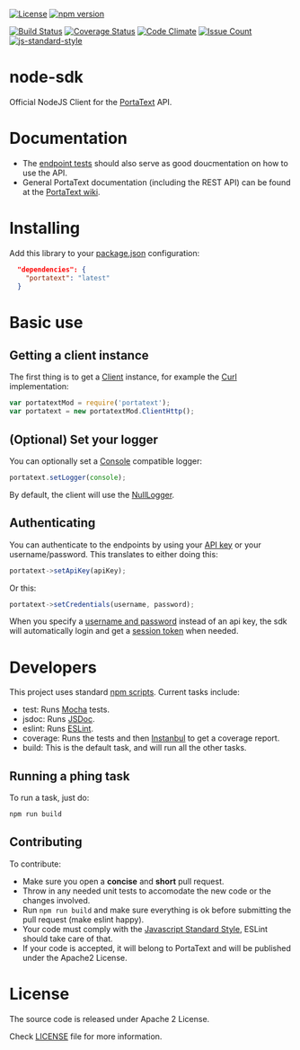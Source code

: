 [![License](http://img.shields.io/badge/license-APACHE2-blue.svg)](http://img.shields.io/badge/license-APACHE2-blue.svg)
[![npm version](https://badge.fury.io/js/portatext.svg)](https://badge.fury.io/js/portatext)

[![Build Status](https://travis-ci.org/PortaText/node-sdk.svg)](https://travis-ci.org/PortaText/node-sdk)
[![Coverage Status](https://coveralls.io/repos/PortaText/node-sdk/badge.svg?branch=master&service=github)](https://coveralls.io/github/PortaText/node-sdk?branch=master)
[![Code Climate](https://codeclimate.com/github/PortaText/node-sdk/badges/gpa.svg)](https://codeclimate.com/github/PortaText/node-sdk)
[![Issue Count](https://codeclimate.com/github/PortaText/node-sdk/badges/issue_count.svg)](https://codeclimate.com/github/PortaText/node-sdk)
[![js-standard-style](https://img.shields.io/badge/code%20style-standard-brightgreen.svg?style=flat)](https://github.com/feross/standard)

# node-sdk
Official NodeJS Client for the [PortaText](https://www.portatext.com/) API.

# Documentation

* The [endpoint tests](https://github.com/PortaText/node-sdk/tree/master/test/endpoints) should also serve as good doucmentation on how to use the API.
* General PortaText documentation (including the REST API) can be found at the [PortaText wiki](https://github.com/PortaText/docs/wiki).

# Installing
Add this library to your [package.json](https://docs.npmjs.com/getting-started/using-a-package.json) configuration:
```json
  "dependencies": {
    "portatext": "latest"
  }
```

# Basic use

## Getting a client instance
The first thing is to get a [Client](https://github.com/PortaText/node-sdk/blob/master/src/client/client.js) instance, for example
the [Curl](https://github.com/PortaText/node-sdk/blob/master/src/client/client_http.js) implementation:

```js
var portatextMod = require('portatext');
var portatext = new portatextMod.ClientHttp();
```

## (Optional) Set your logger
You can optionally set a [Console](https://nodejs.org/api/console.html) compatible logger:
```js
portatext.setLogger(console);
```

By default, the client will use the [NullLogger](https://github.com/PortaText/node-sdk/blob/master/src/null_logger.js).

## Authenticating
You can authenticate to the endpoints by using your [API key](https://github.com/PortaText/docs/wiki/REST-API#auth_api) or your username/password. This translates to
either doing this:

```js
portatext->setApiKey(apiKey);
```

Or this:

```js
portatext->setCredentials(username, password);
```

When you specify a [username and password](https://github.com/PortaText/docs/wiki/REST-API#auth_basic) instead of an api key, the sdk will
automatically login and get a [session token](https://github.com/PortaText/docs/wiki/REST-API#auth_session) when needed.


# Developers
This project uses standard [npm scripts](https://docs.npmjs.com/cli/run-script). Current tasks include:
 * test: Runs [Mocha](https://mochajs.org/) tests.
 * jsdoc: Runs [JSDoc](http://usejsdoc.org/).
 * eslint: Runs [ESLint](http://eslint.org/).
 * coverage: Runs the tests and then [Instanbul](https://gotwarlost.github.io/istanbul/) to get a coverage report.
 * build: This is the default task, and will run all the other tasks.

## Running a phing task
To run a task, just do:

```sh
npm run build
```

## Contributing
To contribute:
 * Make sure you open a **concise** and **short** pull request.
 * Throw in any needed unit tests to accomodate the new code or the
 changes involved.
 * Run `npm run build` and make sure everything is ok before submitting the pull
 request (make eslint happy).
 * Your code must comply with the [Javascript Standard Style](https://github.com/feross/standard),
 ESLint should take care of that.
 * If your code is accepted, it will belong to PortaText and will be published
 under the Apache2 License.

# License
The source code is released under Apache 2 License.

Check [LICENSE](https://github.com/PortaText/node-sdk/blob/master/LICENSE) file for more information.
